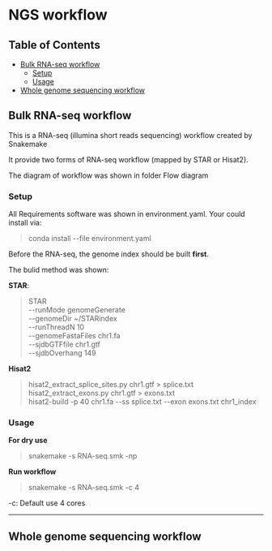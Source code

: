 # NGS workflow

<!-- TOC titleSize:2 tabSpaces:2 depthFrom:2 depthTo:6 withLinks:1 updateOnSave:1 orderedList:0 skip:0 title:1 charForUnorderedList:* -->
## Table of Contents
* [Bulk RNA-seq workflow](#bulk-rna-seq-workflow)
  * [Setup](#setup)
  * [Usage](#usage)
* [Whole genome sequencing workflow](#whole-genome-sequencing-workflow)
<!-- /TOC -->

## Bulk RNA-seq workflow
This is a RNA-seq (illumina short reads sequencing) workflow created by Snakemake

It provide two forms of RNA-seq workflow (mapped by STAR or Hisat2).

The diagram of workflow was shown in folder Flow diagram
### Setup
All Requirements software was shown in environment.yaml. Your could install via:
> conda install --file environment.yaml

Before the RNA-seq, the genome index should be built **first**.

The bulid method was shown:

**STAR**:

>STAR \
--runMode genomeGenerate \
--genomeDir ~/STARindex \
--runThreadN 10 \
--genomeFastaFiles chr1.fa \
--sjdbGTFfile chr1.gtf \
--sjdbOverhang 149

**Hisat2**
>hisat2_extract_splice_sites.py chr1.gtf > splice.txt \
>hisat2_extract_exons.py chr1.gtf > exons.txt \
>hisat2-build -p 40  chr1.fa --ss splice.txt --exon exons.txt chr1_index
### Usage
**For dry use**
>snakemake -s RNA-seq.smk -np

**Run workflow**
>snakemake -s RNA-seq.smk -c 4

-c: Default use 4 cores

-----

## Whole genome sequencing workflow
